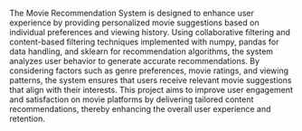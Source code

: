 The Movie Recommendation System is designed to enhance user experience by providing personalized movie suggestions based on individual preferences and viewing history. Using collaborative filtering and content-based filtering techniques implemented with numpy, pandas for data handling, and sklearn for recommendation algorithms, the system analyzes user behavior to generate accurate recommendations. By considering factors such as genre preferences, movie ratings, and viewing patterns, the system ensures that users receive relevant movie suggestions that align with their interests. This project aims to improve user engagement and satisfaction on movie platforms by delivering tailored content recommendations, thereby enhancing the overall user experience and retention.
